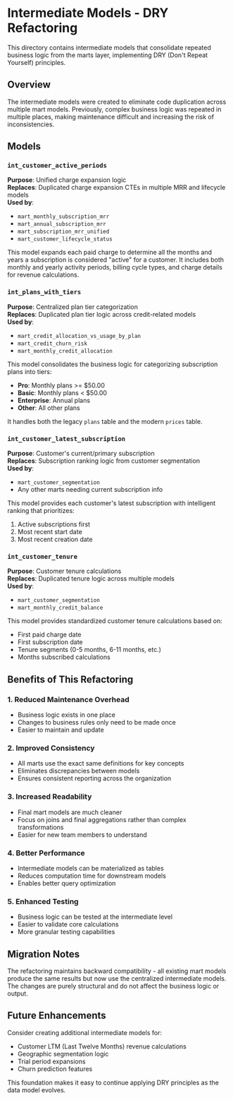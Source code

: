 # Intermediate Models - DRY Refactoring

This directory contains intermediate models that consolidate repeated business logic from the marts layer, implementing DRY (Don't Repeat Yourself) principles.

## Overview

The intermediate models were created to eliminate code duplication across multiple mart models. Previously, complex business logic was repeated in multiple places, making maintenance difficult and increasing the risk of inconsistencies.

## Models

### `int_customer_active_periods`
**Purpose**: Unified charge expansion logic  
**Replaces**: Duplicated charge expansion CTEs in multiple MRR and lifecycle models  
**Used by**:
- `mart_monthly_subscription_mrr`
- `mart_annual_subscription_mrr`
- `mart_subscription_mrr_unified`
- `mart_customer_lifecycle_status`

This model expands each paid charge to determine all the months and years a subscription is considered "active" for a customer. It includes both monthly and yearly activity periods, billing cycle types, and charge details for revenue calculations.

### `int_plans_with_tiers`
**Purpose**: Centralized plan tier categorization  
**Replaces**: Duplicated plan tier logic across credit-related models  
**Used by**:
- `mart_credit_allocation_vs_usage_by_plan`
- `mart_credit_churn_risk`
- `mart_monthly_credit_allocation`

This model consolidates the business logic for categorizing subscription plans into tiers:
- **Pro**: Monthly plans >= $50.00
- **Basic**: Monthly plans < $50.00
- **Enterprise**: Annual plans
- **Other**: All other plans

It handles both the legacy `plans` table and the modern `prices` table.

### `int_customer_latest_subscription`
**Purpose**: Customer's current/primary subscription  
**Replaces**: Subscription ranking logic from customer segmentation  
**Used by**:
- `mart_customer_segmentation`
- Any other marts needing current subscription info

This model provides each customer's latest subscription with intelligent ranking that prioritizes:
1. Active subscriptions first
2. Most recent start date
3. Most recent creation date

### `int_customer_tenure`
**Purpose**: Customer tenure calculations  
**Replaces**: Duplicated tenure logic across multiple models  
**Used by**:
- `mart_customer_segmentation`
- `mart_monthly_credit_balance`

This model provides standardized customer tenure calculations based on:
- First paid charge date
- First subscription date
- Tenure segments (0-5 months, 6-11 months, etc.)
- Months subscribed calculations

## Benefits of This Refactoring

### 1. **Reduced Maintenance Overhead**
- Business logic exists in one place
- Changes to business rules only need to be made once
- Easier to maintain and update

### 2. **Improved Consistency**
- All marts use the exact same definitions for key concepts
- Eliminates discrepancies between models
- Ensures consistent reporting across the organization

### 3. **Increased Readability**
- Final mart models are much cleaner
- Focus on joins and final aggregations rather than complex transformations
- Easier for new team members to understand

### 4. **Better Performance**
- Intermediate models can be materialized as tables
- Reduces computation time for downstream models
- Enables better query optimization

### 5. **Enhanced Testing**
- Business logic can be tested at the intermediate level
- Easier to validate core calculations
- More granular testing capabilities

## Migration Notes

The refactoring maintains backward compatibility - all existing mart models produce the same results but now use the centralized intermediate models. The changes are purely structural and do not affect the business logic or output.

## Future Enhancements

Consider creating additional intermediate models for:
- Customer LTM (Last Twelve Months) revenue calculations
- Geographic segmentation logic
- Trial period expansions
- Churn prediction features

This foundation makes it easy to continue applying DRY principles as the data model evolves. 